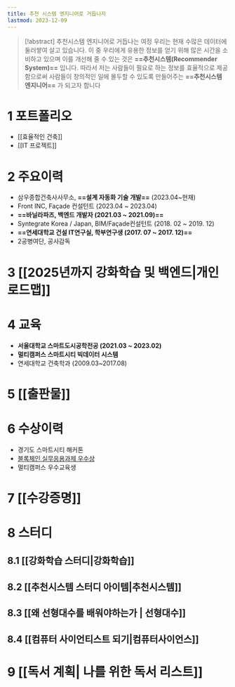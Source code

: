 ```yaml
---
title: 추천 시스템 엔지니어로 거듭나자
lastmod: 2023-12-09
---
```

> [!abstract] 추천시스템 엔지니어로 거듭나는 여정
> 우리는 현재 수많은 데이터에 둘러쌓여 살고 있습니다. 이 중 우리에게 유용한 정보를 얻기 위해 많은 시간을 소비하고 있으며 이를 개선해 줄 수 있는 것은 **==추천시스템(Recommender System)==** 입니다. 
> 따라서 저는 사람들이 필요로 하는 정보를 효율적으로 제공함으로써 사람들이 창의적인 일에 몰두할 수 있도록 만들어주는 **==추천시스템 엔지니어==** 가 되고자 합니다
	

# 1 포트폴리오
- [[효율적인 건축]]
- [[IT 프로젝트]]
# 2 주요이력
- 삼우종합건축사사무소, **==설계 자동화 기술 개발==** (2023.04~현재)
- Front INC, Façade 컨설턴트 (2023.04 ~ 2023.04)
- **==바닐라파즈, 백엔드 개발자 (2021.03 ~ 2021.09)==**
- Syntegrate Korea / Japan, BIM/Façade컨설턴트 (2018. 02 ~ 2019. 12)
- **==연세대학교 건설 IT연구실, 학부연구생 (2017. 07 ~ 2017. 12)==**
- 2공병여단, 공사감독

# 3 [[2025년까지 강화학습 및 백엔드|개인 로드맵]]

# 4 교육
- **서울대학교 스마트도시공학전공 (2021.03 ~ 2023.02)**
- **멀티캠퍼스 스마트시티 빅데이터 시스템**
- 연세대학교 건축학과 (2009.03~2017.08)

# 5 [[출판물]]

# 6 수상이력
- 경기도 스마트시티 해커톤
- [블록체인 실무응용과제 우수상](https://github.com/SNU-Blockchain-2021-Fall-Group-H)
- 멀티캠퍼스 우수교육생
# 7 [[수강증명]]


# 8 스터디

## 8.1 [[강화학습 스터디|강화학습]]

## 8.2 [[추천시스템 스터디 아이템|추천시스템]]

## 8.3 [[왜 선형대수를 배워야하는가 | 선형대수]]

## 8.4 [[컴퓨터 사이언티스트 되기|컴퓨터사이언스]]

# 9 [[독서 계획| 나를 위한 독서 리스트]]